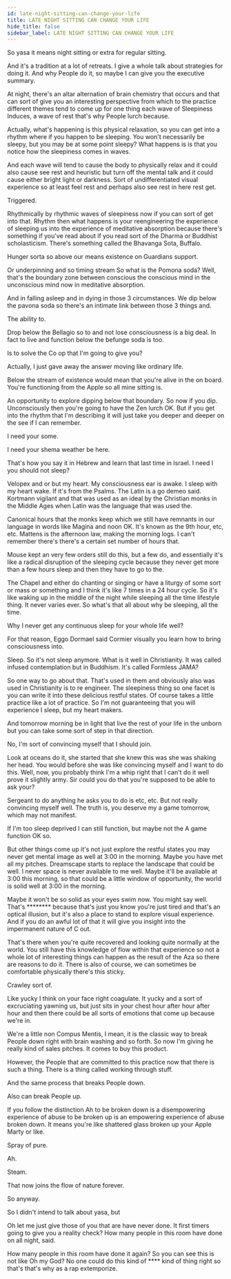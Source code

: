 ```yaml
---
id: late-night-sitting-can-change-your-life
title: LATE NIGHT SITTING CAN CHANGE YOUR LIFE
hide_title: false
sidebar_label: LATE NIGHT SITTING CAN CHANGE YOUR LIFE
---
```

So yasa it means night sitting or extra for regular sitting.

And it's a tradition at a lot of retreats. I give a whole talk about strategies for doing it. And why People do it, so maybe I can give you the executive summary.

At night, there's an altar alternation of brain chemistry that occurs and that can sort of give you an interesting perspective from which to the practice different themes tend to come up for one thing each wave of Sleepiness Induces, a wave of rest that's why People lurch because.

Actually, what's happening is this physical relaxation, so you can get into a rhythm where if you happen to be sleeping. You won't necessarily be sleepy, but you may be at some point sleepy? What happens is is that you notice how the sleepiness comes in waves.

And each wave will tend to cause the body to physically relax and it could also cause see rest and heuristic but turn off the mental talk and it could cause either bright light or darkness. Sort of undifferentiated visual experience so at least feel rest and perhaps also see rest in here rest get.

Triggered.

Rhythmically by rhythmic waves of sleepiness now if you can sort of get into that. Rhythm then what happens is your reengineering the experience of sleeping us into the experience of meditative absorption because there's something if you've read about if you read sort of the Dharma or Buddhist scholasticism. There's something called the Bhavanga Sota, Buffalo.

Hunger sorta so above our means existence on Guardians support.

Or underpinning and so timing stream So what is the Pomona soda? Well, that's the boundary zone between conscious the conscious mind in the unconscious mind now in meditative absorption.

And in falling asleep and in dying in those 3 circumstances. We dip below the pavona soda so there's an intimate link between those 3 things and.

The ability to.

Drop below the Bellagio so to and not lose consciousness is a big deal. In fact to live and function below the befunge soda is too.

Is to solve the Co op that I'm going to give you?

Actually, I just gave away the answer moving like ordinary life.

Below the stream of existence would mean that you're alive in the on board. You're functioning from the Apple so all mine sitting is.

An opportunity to explore dipping below that boundary. So now if you dip. Unconsciously then you're going to have the Zen lurch OK. But if you get into the rhythm that I'm describing it will just take you deeper and deeper on the see if I can remember.

I need your some.

I need your shema weather be here.

That's how you say it in Hebrew and learn that last time in Israel. I need I you should not sleep?

Velopex and or but my heart. My consciousness ear is awake. I sleep with my heart wake. If it's from the Psalms. The Latin is a go demeo said. Kortmann vigilant and that was used as an ideal by the Christian monks in the Middle Ages when Latin was the language that was used the.

Canonical hours that the monks keep which we still have remnants in our language in words like Magina and noon OK. It's known as the 9th hour, etc, etc. Mattens is the afternoon law, making the morning logs. I can't remember there's there's a certain set number of hours that.

Mouse kept an very few orders still do this, but a few do, and essentially it's like a radical disruption of the sleeping cycle because they never get more than a few hours sleep and then they have to go to the.

The Chapel and either do chanting or singing or have a liturgy of some sort or mass or something and I think it's like 7 times in a 24 hour cycle. So it's like waking up in the middle of the night while sleeping all the time lifestyle thing. It never varies ever. So what's that all about why be sleeping, all the time.

Why I never get any continuous sleep for your whole life well?

For that reason, Eggo Dormael said Cormier visually you learn how to bring consciousness into.

Sleep. So it's not sleep anymore. What is it well in Christianity. It was called infused contemplation but in Buddhism. It's called Formless JAMA?

So one way to go about that. That's used in them and obviously also was used in Christianity is to re engineer. The sleepiness thing so one facet is you can write it into these delicious restful states. Of course takes a little practice like a lot of practice. So I'm not guaranteeing that you will experience I sleep, but my heart makers.

And tomorrow morning be in light that live the rest of your life in the unborn but you can take some sort of step in that direction.

No, I'm sort of convincing myself that I should join.

Look at oceans do it, she started that she knew this was she was shaking her head. You would before she was like convincing myself and I want to do this. Well, now, you probably think I'm a whip right that I can't do it well prove it slightly army. Sir could you do that you're supposed to be able to ask your?

Sergeant to do anything he asks you to do is etc, etc. But not really convincing myself well. The truth is, you deserve my a game tomorrow, which may not manifest.

If I'm too sleep deprived I can still function, but maybe not the A game function OK so.

But other things come up it's not just explore the restful states you may never get mental image as well at 3:00 in the morning. Maybe you have met all my pitches. Dreamscape starts to replace the landscape that could be well. I never space is never available to me well. Maybe it'll be available at 3:00 this morning, so that could be a little window of opportunity, the world is solid well at 3:00 in the morning.

Maybe it won't be so solid as your eyes swim now. You might say well. That's ******** because that's just you know you're just tired and that's an optical illusion, but it's also a place to stand to explore visual experience. And if you do an awful lot of that it will give you insight into the impermanent nature of C out.

That's there when you're quite recovered and looking quite normally at the world. You still have this knowledge of flow within that experience so not a whole lot of interesting things can happen as the result of the Aza so there are reasons to do it. There is also of course, we can sometimes be comfortable physically there's this sticky.

Crawley sort of.

Like yucky I think on your face right coagulate. It yucky and a sort of excruciating yawning us, but just sits in your chest hour after hour after hour and then there could be all sorts of emotions that come up because we're in.

We're a little non Compus Mentis, I mean, it is the classic way to break People down right with brain washing and so forth. So now I'm giving he really kind of sales pitches. It comes to buy this product.

However, the People that are committed to this practice now that there is such a thing. There is a thing called working through stuff.

And the same process that breaks People down.

Also can break People up.

If you follow the distinction Ah to be broken down is a disempowering experience of abuse to be broken up is an empowering experience of abuse broken down. It means you're like shattered glass broken up your Apple Marty or like.

Spray of pure.

Ah.



Steam.

That now joins the flow of nature forever.

So anyway.

So I didn't intend to talk about yasa, but

Oh let me just give those of you that are have never done. It first timers going to give you a reality check? How many people in this room have done on all night, said.

How many people in this room have done it again? So you can see this is not like Oh my God? No one could do this kind of **** kind of thing right so that's that's why as a rap extemporize.


